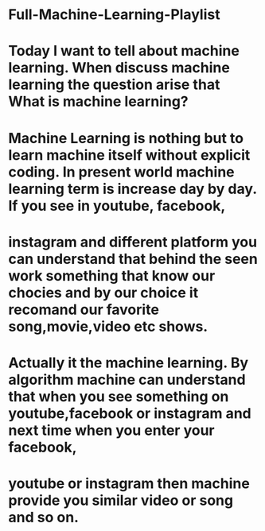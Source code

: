 # Full-Machine-Learning-Playlist
# Today I want to tell about machine learning. When discuss machine learning the question arise that What is machine learning?
# Machine Learning is nothing but to learn machine itself without explicit coding. In present world machine learning term is increase day by day. If you see in youtube, facebook,
# instagram and different platform you can understand that behind the seen work something that know our chocies and by our choice it recomand our favorite song,movie,video etc shows.
# Actually it the machine learning. By algorithm machine can understand that when you see something on youtube,facebook or instagram and next time when you enter your facebook,
# youtube or instagram then machine provide you similar video or song and so on.
